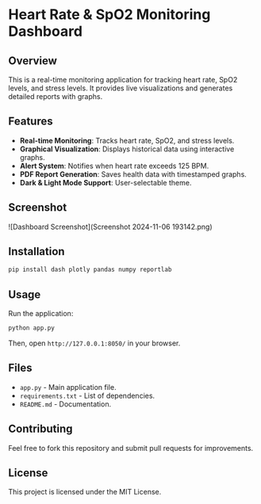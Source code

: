 # Heart Rate & SpO2 Monitoring Dashboard

## Overview
This is a real-time monitoring application for tracking heart rate, SpO2 levels, and stress levels. It provides live visualizations and generates detailed reports with graphs.

## Features
- **Real-time Monitoring**: Tracks heart rate, SpO2, and stress levels.
- **Graphical Visualization**: Displays historical data using interactive graphs.
- **Alert System**: Notifies when heart rate exceeds 125 BPM.
- **PDF Report Generation**: Saves health data with timestamped graphs.
- **Dark & Light Mode Support**: User-selectable theme.

## Screenshot
![Dashboard Screenshot](Screenshot 2024-11-06 193142.png)

## Installation
```bash
pip install dash plotly pandas numpy reportlab
```

## Usage
Run the application:
```bash
python app.py
```
Then, open `http://127.0.0.1:8050/` in your browser.

## Files
- `app.py` - Main application file.
- `requirements.txt` - List of dependencies.
- `README.md` - Documentation.

## Contributing
Feel free to fork this repository and submit pull requests for improvements.

## License
This project is licensed under the MIT License.

